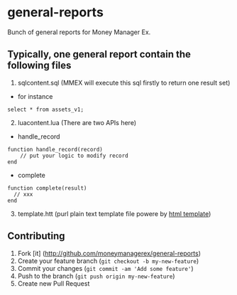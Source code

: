 general-reports
===============

Bunch of general reports for Money Manager Ex.

Typically, one general report contain the following files
------------
1. sqlcontent.sql (MMEX will execute this sql firstly to return one result set)
  * for instance
  ~~~
  select * from assets_v1;
  ~~~
2. luacontent.lua (There are two APIs here)
  * handle_record
  ~~~
  function handle_record(record)
      // put your logic to modify record
  end
  ~~~
  * complete
  ~~~
  function complete(result)
    // xxx
  end
  ~~~
3. template.htt (purl plain text template file powere by [html template](https://github.com/moneymanagerex/html-template))

Contributing
------------

1. Fork [it] (http://github.com/moneymanagerex/general-reports)
2. Create your feature branch (`git checkout -b my-new-feature`)
3. Commit your changes (`git commit -am 'Add some feature'`)
4. Push to the branch (`git push origin my-new-feature`)
5. Create new Pull Request
